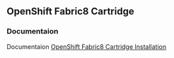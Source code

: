 OpenShift Fabric8 Cartridge
---------------------------
### Documentaion
Documentaion <a class="btn btn-primary" href="http://confluence.chnoumis.org/display/INFRA/Fabric8+OpenShift+Cartridge">OpenShift Fabric8 Cartridge Installation</a>

